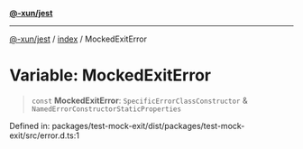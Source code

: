 [**@-xun/jest**](../../README.md)

***

[@-xun/jest](../../README.md) / [index](../README.md) / MockedExitError

# Variable: MockedExitError

> `const` **MockedExitError**: `SpecificErrorClassConstructor` & `NamedErrorConstructorStaticProperties`

Defined in: packages/test-mock-exit/dist/packages/test-mock-exit/src/error.d.ts:1
